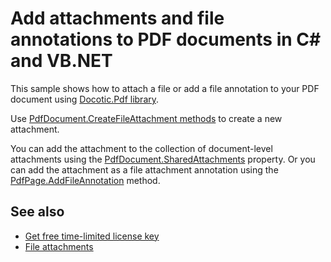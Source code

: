 # Add attachments and file annotations to PDF documents in C# and VB.NET
This sample shows how to attach a file or add a file annotation to your PDF document using [Docotic.Pdf library](https://bitmiracle.com/pdf-library/).

Use [PdfDocument.CreateFileAttachment methods](https://api.docotic.com/pdfdocument-createfileattachment) to create a new attachment.

You can add the attachment to the collection of document-level attachments using the [PdfDocument.SharedAttachments](https://api.docotic.com/pdfdocument-sharedattachments) property. Or you can add the attachment as a file attachment annotation using the [PdfPage.AddFileAnnotation](https://api.docotic.com/pdfpage-addfileannotation) method.

## See also
* [Get free time-limited license key](https://bitmiracle.com/pdf-library/download)
* [File attachments](https://bitmiracle.com/pdf-library/edit/#attachments)